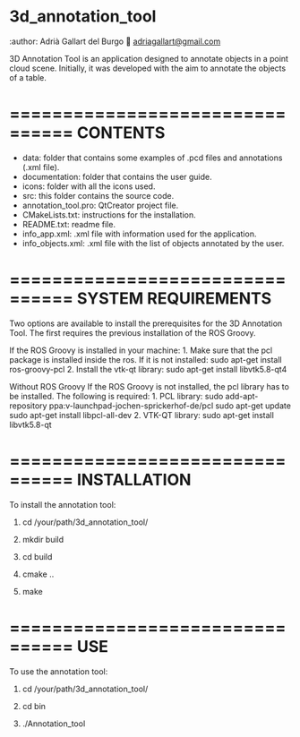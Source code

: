 3d_annotation_tool
==================
:author: Adrià Gallart del Burgo
:e-mail: adriagallart@gmail.com 

3D Annotation Tool is an application designed to annotate objects in a point
cloud scene. Initially, it was developed with the aim to annotate the objects of
a table.

================================
CONTENTS
================================

 - data: folder that contains some examples of .pcd files and annotations (.xml file).
 - documentation: folder that contains the user guide.
 - icons: folder with all the icons used.
 - src: this folder contains the source code.
 - annotation_tool.pro: QtCreator project file.
 - CMakeLists.txt: instructions for the installation.
 - README.txt: readme file.
 - info_app.xml: .xml file with information used for the application.
 - info_objects.xml: .xml file with the list of objects annotated by the user.
 

================================
SYSTEM REQUIREMENTS
================================
Two options are available to install the prerequisites for the 3D Annotation
Tool. The first requires the previous installation of the ROS Groovy.

If the ROS Groovy is installed in your machine:
	1. Make sure that the pcl package is installed inside the ros. If it is not
 	   installed: sudo apt-get install ros-groovy-pcl
	2. Install the vtk-qt library: sudo apt-get install libvtk5.8-qt4

Without ROS Groovy If the ROS Groovy is not installed, the pcl library
has to be installed. The following is required:
	1. PCL library:
		sudo add-apt-repository ppa:v-launchpad-jochen-sprickerhof-de/pcl
		sudo apt-get update
		sudo apt-get install libpcl-all-dev
	2. VTK-QT library:
		sudo apt-get install libvtk5.8-qt

================================
INSTALLATION
================================

To install the annotation tool:

1. cd /your/path/3d_annotation_tool/ 

2. mkdir build

3. cd build

4. cmake ..

5. make

================================
USE
================================

To use the annotation tool:

1. cd /your/path/3d_annotation_tool/

2. cd bin

3. ./Annotation_tool
